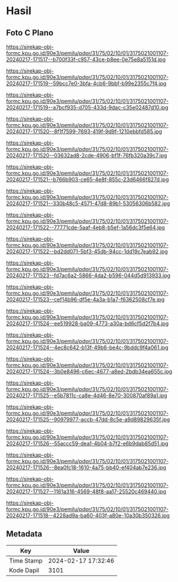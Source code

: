 # Hasil

## Foto C Plano

https://sirekap-obj-formc.kpu.go.id/90e3/pemilu/pdpr/31/75/02/10/01/3175021001107-20240217-171517--b700f33f-c957-43ce-b8ee-0e75e8a5151d.jpg

https://sirekap-obj-formc.kpu.go.id/90e3/pemilu/pdpr/31/75/02/10/01/3175021001107-20240217-171519--59bcc7e0-3bfa-4cb6-9bbf-b99e2355c7f4.jpg

https://sirekap-obj-formc.kpu.go.id/90e3/pemilu/pdpr/31/75/02/10/01/3175021001107-20240217-171519--a7bcf935-d705-433d-9dac-c35e02487d10.jpg

https://sirekap-obj-formc.kpu.go.id/90e3/pemilu/pdpr/31/75/02/10/01/3175021001107-20240217-171520--8f1f7599-7693-419f-9d9f-1210ebbfd585.jpg

https://sirekap-obj-formc.kpu.go.id/90e3/pemilu/pdpr/31/75/02/10/01/3175021001107-20240217-171520--03632ad8-2cde-4906-bf1f-76fb320a39c7.jpg

https://sirekap-obj-formc.kpu.go.id/90e3/pemilu/pdpr/31/75/02/10/01/3175021001107-20240217-171521--b766b903-ce65-4e8f-855c-23d6466f827d.jpg

https://sirekap-obj-formc.kpu.go.id/90e3/pemilu/pdpr/31/75/02/10/01/3175021001107-20240217-171521--330b48c5-4571-47d8-89b1-53056306b582.jpg

https://sirekap-obj-formc.kpu.go.id/90e3/pemilu/pdpr/31/75/02/10/01/3175021001107-20240217-171522--77771cde-5aaf-4eb8-b5ef-1a56dc3f5e64.jpg

https://sirekap-obj-formc.kpu.go.id/90e3/pemilu/pdpr/31/75/02/10/01/3175021001107-20240217-171522--bd2dd071-5bf3-45db-94cc-1dd19c7eab92.jpg

https://sirekap-obj-formc.kpu.go.id/90e3/pemilu/pdpr/31/75/02/10/01/3175021001107-20240217-171523--fd7ac6a2-5866-4da2-b596-044d5d913933.jpg

https://sirekap-obj-formc.kpu.go.id/90e3/pemilu/pdpr/31/75/02/10/01/3175021001107-20240217-171523--cef14b96-df5e-4a3a-b1a7-f6362508cf7e.jpg

https://sirekap-obj-formc.kpu.go.id/90e3/pemilu/pdpr/31/75/02/10/01/3175021001107-20240217-171524--ee519928-ba09-4773-a30a-bd6cf5d2f7b4.jpg

https://sirekap-obj-formc.kpu.go.id/90e3/pemilu/pdpr/31/75/02/10/01/3175021001107-20240217-171524--4ec8c642-b13f-49b6-be4c-9bddc9f4a061.jpg

https://sirekap-obj-formc.kpu.go.id/90e3/pemilu/pdpr/31/75/02/10/01/3175021001107-20240217-171524--3b0e8496-c6ec-4677-a8ed-2bdb34ea655c.jpg

https://sirekap-obj-formc.kpu.go.id/90e3/pemilu/pdpr/31/75/02/10/01/3175021001107-20240217-171525--e5b7811c-ca8e-4d46-8e70-300870af89a1.jpg

https://sirekap-obj-formc.kpu.go.id/90e3/pemilu/pdpr/31/75/02/10/01/3175021001107-20240217-171525--90979977-accb-47dd-8c5e-a9d89829635f.jpg

https://sirekap-obj-formc.kpu.go.id/90e3/pemilu/pdpr/31/75/02/10/01/3175021001107-20240217-171526--55accc59-dea1-4b04-b7f2-e6b9dab85d51.jpg

https://sirekap-obj-formc.kpu.go.id/90e3/pemilu/pdpr/31/75/02/10/01/3175021001107-20240217-171526--8ea0fc18-1610-4a75-bb40-ef404ab7e236.jpg

https://sirekap-obj-formc.kpu.go.id/90e3/pemilu/pdpr/31/75/02/10/01/3175021001107-20240217-171527--1161a316-4569-48f8-aa17-25520c469440.jpg

https://sirekap-obj-formc.kpu.go.id/90e3/pemilu/pdpr/31/75/02/10/01/3175021001107-20240217-171518--4228ad9a-ba60-403f-a80e-10a30b350326.jpg


## Metadata

| Key        | Value               |
| ---------- | ------------------- |
| Time Stamp | 2024-02-17 17:32:46 |
| Kode Dapil | 3101                |



